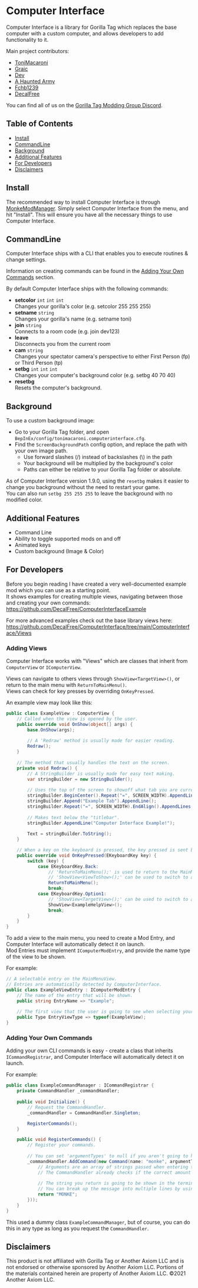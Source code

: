 # Computer Interface

Computer Interface is a library for Gorilla Tag which replaces the base computer with a custom computer, and allows developers to add functionality to it.

Main project contributors:

- [ToniMacaroni](https://github.com/ToniMacaroni)
- [Graic](https://github.com/Graicc)
- [Dev](https://github.com/developer9998)
- [A Haunted Army](https://github.com/AHauntedArmy)
- [Fchb1239](https://github.com/fchb1239)
- [DecalFree](https://github.com/decalfree)

You can find all of us on the [Gorilla Tag Modding Group Discord](http://discord.gg/monkemod).

## Table of Contents

- [Install](#install)
- [CommandLine](#commandline)
- [Background](#background)
- [Additional Features](#additional-features)
- [For Developers](#for-developers)
- [Disclaimers](#disclaimers)

## Install

The recommended way to install Computer Interface is through [MonkeModManager](https://github.com/arielthemonke/MonkeModManager/releases/latest). Simply select Computer Interface from the menu, and hit "Install".
This will ensure you have all the necessary things to use Computer Interface.

## CommandLine

Computer Interface ships with a CLI that enables you to execute routines & change settings.

Information on creating commands can be found in the [Adding Your Own Commands](#adding-your-own-commands) section.

By default Computer Interface ships with the following commands:

- **setcolor** ``int`` ``int`` ``int``  
  Changes your gorilla's color (e.g. setcolor 255 255 255)
- **setname** ``string``  
  Changes your gorilla's name (e.g. setname toni)
- **join** ``string``  
  Connects to a room code (e.g. join dev123)
- **leave**  
  Disconnects you from the current room
- **cam** ``string``  
  Changes your spectator camera's perspective to either First Person (fp) or Third Person (tp)
- **setbg** ``int`` ``int`` ``int``  
  Changes your computer's background color (e.g. setbg 40 70 40)
- **resetbg**  
  Resets the computer's background.

## Background

To use a custom background image:

- Go to your Gorilla Tag folder, and open ``BepInEx/config/tonimacaroni.computerinterface.cfg``.
- Find the `ScreenBackgroundPath` config option, and replace the path with your own image path.
  - Use forward slashes (/) instead of backslashes (\\) in the path
  - Your background will be multiplied by the background's color
  - Paths can either be relative to your Gorilla Tag folder or absolute.

As of Computer Interface version 1.9.0, using the `resetbg` makes it easier to change you background without the need to restart your game.  
You can also run ``setbg 255 255 255`` to leave the background with no modified color.

## Additional Features

- Command Line
- Ability to toggle supported mods on and off
- Animated keys
- Custom background (Image & Color)

## For Developers

Before you begin reading I have created a very well-documented example mod which you can use as a starting point.  
It shows examples for creating multiple views, navigating between those and creating your own commands:  
<https://github.com/DecalFree/ComputerInterfaceExample>

For more advanced examples check out the base library views here:  
<https://github.com/DecalFree/ComputerInterface/tree/main/ComputerInterface/Views>

### Adding Views

Computer Interface works with "Views" which are classes that inherit from `ComputerView` or `IComputerView`.

Views can navigate to others views through `ShowView<TargetView>()`, or return to the main menu with `ReturnToMainMenu()`.  
Views can check for key presses by overriding `OnKeyPressed`.

An example view may look like this:

```csharp
public class ExampleView : ComputerView {
    // Called when the view is opened by the user.
    public override void OnShow(object[] args) {
        base.OnShow(args);
        
        // A 'Redraw' method is usually made for easier reading.
        Redraw();
    }
    
    // The method that usually handles the text on the screen.
    private void Redraw() {
        // A StringBuilder is usually made for easy text making.
        var stringBuilder = new StringBuilder();
        
        // Uses the top of the screen to showoff what tab you are currently on.
        stringBuilder.BeginCenter().Repeat("=", SCREEN_WIDTH).AppendLine();
        stringBuilder.Append("Example Tab").AppendLine();
        stringBuilder.Repeat("=", SCREEN_WIDTH).EndAlign().AppendLines(2);
        
        // Makes text below the "titlebar".
        stringBuilder.AppendLine("Computer Interface Example!");
        
        Text = stringBuilder.ToString();
    }

    // When a key on the keyboard is pressed, the key pressed is sent back as a parameter to be used.
    public override void OnKeyPressed(EKeyboardKey key) {
        switch (key) {
            case EKeyboardKey.Back:
                // 'ReturnToMainMenu();' is used to return to the MainMenuView.
                // 'ShowView<ViewToShow>();' can be used to switch to another view.
                ReturnToMainMenu();
                break;
            case EKeyboardKey.Option1:
                // 'ShowView<TargetView>();' can be used to switch to another view.
                ShowView<ExampleHelpView>();
                break;
        }
    }
}
```

To add a view to the main menu, you need to create a Mod Entry, and Computer Interface will automatically detect it on launch.  
Mod Entries must implement `IComputerModEntry`, and provide the name type of the view to be shown.

For example:

```csharp
// A selectable entry on the MainMenuView.
// Entries are automatically detected by ComputerInterface.
public class ExampleViewEntry : IComputerModEntry {
    // The name of the entry that will be shown.
    public string EntryName => "Example";
    
    // The first view that the user is going to see when selecting your entry.
    public Type EntryViewType => typeof(ExampleView);
}
```

### Adding Your Own Commands

Adding your own CLI commands is easy - create a class that inherits `ICommandRegistrar`, and Computer Interface will automatically detect it on launch.

For example:

```csharp
public class ExampleCommandManager : ICommandRegistrar {
    private CommandHandler _commandHandler;
    
    public void Initialize() {
        // Request the CommandHandler.
        _commandHandler = CommandHandler.Singleton;

        RegisterCommands();
    }

    public void RegisterCommands() {
        // Register your commands.
        
        // You can set 'argumentTypes' to null if you aren't going to have any.
        _commandHandler.AddCommand(new Command(name: "monke", argumentTypes: null, arguments => {
            // Arguments are an array of strings passed when entering the command.
            // The CommandHandler already checks if the correct amount of arguments is passed.
            
            // The string you return is going to be shown in the terminal as a return message.
            // You can break up the message into multiple lines by using '\n'
            return "MONKE";
        }));
    }
}
```

This used a dummy class `ExampleCommandManager`, but of course, you can do this in any type as long as you request the `CommandHandler`.

## Disclaimers

This product is not affiliated with Gorilla Tag or Another Axiom LLC and is not endorsed or otherwise sponsored by Another Axiom LLC. Portions of the materials contained herein are property of Another Axiom LLC. ©2021 Another Axiom LLC.
